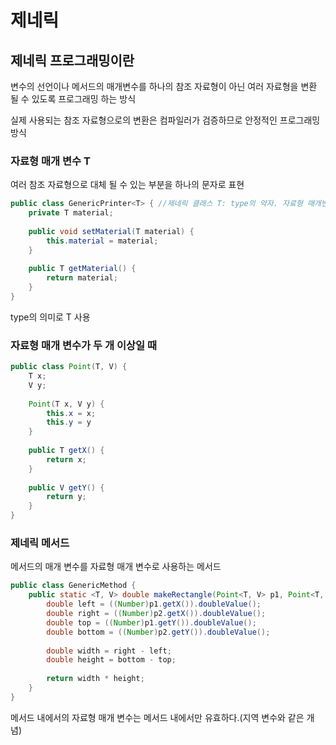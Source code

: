 # 제네릭

## 제네릭 프로그래밍이란

변수의 선언이나 메서드의 매개변수를 하나의 참조 자료형이 아닌 여러 자료형을 변환 될 수 있도록 프로그래밍 하는 방식

실제 사용되는 참조 자료형으로의 변환은 컴파일러가 검증하므로 안정적인 프로그래밍 방식

### 

### 자료형 매개 변수 T

여러 참조 자료형으로 대체 될 수 있는 부분을 하나의 문자로 표현

```java
public class GenericPrinter<T> { //제네릭 클래스 T: type의 약자. 자료형 매개변수
    private T material;
    
    public void setMaterial(T material) {
        this.material = material;
    }
    
    public T getMaterial() {
        return material;
    }
}
```

type의 의미로 T 사용



### 자료형 매개 변수가 두 개 이상일 때

```java
public class Point(T, V) {
    T x;
    V y;
    
    Point(T x, V y) {
        this.x = x;
        this.y = y
    }
    
    public T getX() {
        return x;
    }
    
    public V getY() {
        return y;
    }
}
```



### 제네릭 메서드

메서드의 매개 변수를 자료형 매개 변수로 사용하는 메서드

```java
public class GenericMethod {
    public static <T, V> double makeRectangle(Point<T, V> p1, Point<T, V> p2) {
        double left = ((Number)p1.getX()).doubleValue();
        double right = ((Number)p2.getX()).doubleValue();
        double top = ((Number)p1.getY()).doubleValue();
        double bottom = ((Number)p2.getY()).doubleValue();
        
        double width = right - left;
        double height = bottom - top;
        
        return width * height;
    }
}
```

메서드 내에서의 자료형 매개 변수는 메서드 내에서만 유효하다.(지역 변수와 같은 개념)